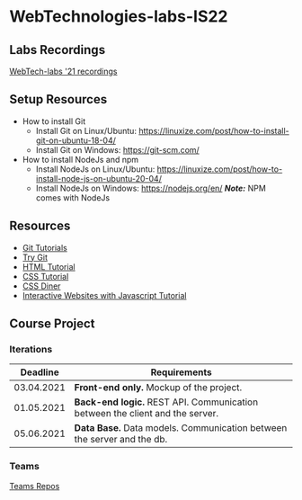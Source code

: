 # WebTechnologies-labs-IS22
## Labs Recordings
[WebTech-labs '21 recordings](https://drive.google.com/drive/folders/1cBoLKzPiDvdhuGxHicBSxKc5foKaUnZE?usp=sharing)

## Setup Resources
- How to install Git
  - Install Git on Linux/Ubuntu: https://linuxize.com/post/how-to-install-git-on-ubuntu-18-04/
  - Install Git on Windows: https://git-scm.com/
- How to install NodeJs and npm 
  - Install NodeJs on Linux/Ubuntu: https://linuxize.com/post/how-to-install-node-js-on-ubuntu-20-04/
  - Install NodeJs on Windows: https://nodejs.org/en/
**_Note:_** NPM comes with NodeJs


## Resources
- [Git Tutorials](https://www.atlassian.com/git/tutorials)
- [Try Git](https://try.github.io/)
- [HTML Tutorial](https://www.codecademy.com/learn/learn-html)
- [CSS Tutorial](https://www.codecademy.com/learn/learn-css)
- [CSS Diner](https://flukeout.github.io/)
- [Interactive Websites with Javascript Tutorial](https://www.codecademy.com/learn/build-interactive-websites)

## Course Project
### Iterations
Deadline | Requirements
--- | --- 
03.04.2021 | **Front-end only.** Mockup of the project.
01.05.2021 | **Back-end logic.** REST API. Communication between the client and the server.
05.06.2021 | **Data Base.** Data models. Communication between the server and the db.

### Teams
[Teams Repos](https://docs.google.com/spreadsheets/d/1G9uV8Bo3gi3HeDGNw5G-6Ncf09n8azE7aNyNyHC-1tk/edit?usp=sharing)

